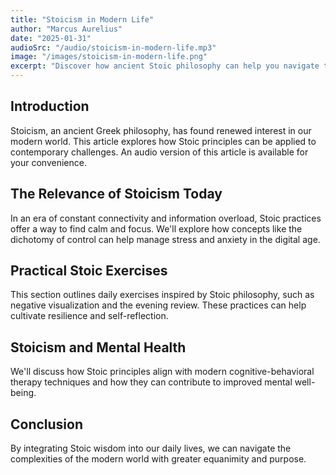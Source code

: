 ```yaml
---
title: "Stoicism in Modern Life"
author: "Marcus Aurelius"
date: "2025-01-31"
audioSrc: "/audio/stoicism-in-modern-life.mp3"
image: "/images/stoicism-in-modern-life.png"
excerpt: "Discover how ancient Stoic philosophy can help you navigate the challenges of modern life."
---
```


## Introduction
Stoicism, an ancient Greek philosophy, has found renewed interest in our modern world. This article explores how Stoic principles can be applied to contemporary challenges. An audio version of this article is available for your convenience.

## The Relevance of Stoicism Today
In an era of constant connectivity and information overload, Stoic practices offer a way to find calm and focus. We'll explore how concepts like the dichotomy of control can help manage stress and anxiety in the digital age.

## Practical Stoic Exercises
This section outlines daily exercises inspired by Stoic philosophy, such as negative visualization and the evening review. These practices can help cultivate resilience and self-reflection.

## Stoicism and Mental Health
We'll discuss how Stoic principles align with modern cognitive-behavioral therapy techniques and how they can contribute to improved mental well-being.

## Conclusion
By integrating Stoic wisdom into our daily lives, we can navigate the complexities of the modern world with greater equanimity and purpose.